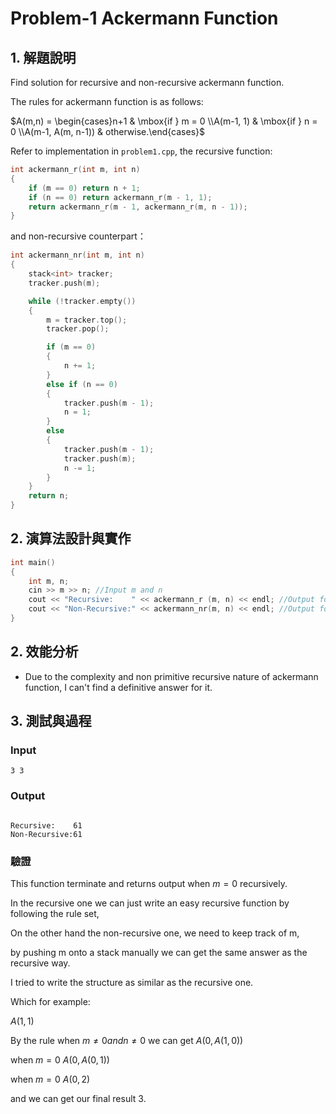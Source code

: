 # Problem-1 Ackermann Function

## 1. 解題說明

Find solution for recursive and non-recursive ackermann function.

The rules for ackermann function is as follows:

$`A(m,n) = \begin{cases}n+1 & \mbox{if } m = 0 \\A(m-1, 1) & \mbox{if } n = 0 \\A(m-1, A(m, n-1)) & otherwise.\end{cases}`$


Refer to implementation in `problem1.cpp`, the recursive function:

```cpp
int ackermann_r(int m, int n)
{
	if (m == 0) return n + 1;
	if (n == 0) return ackermann_r(m - 1, 1);
	return ackermann_r(m - 1, ackermann_r(m, n - 1));
}
```

and non-recursive counterpart：

```cpp
int ackermann_nr(int m, int n)
{
	stack<int> tracker;
	tracker.push(m);

	while (!tracker.empty())
	{
		m = tracker.top();
		tracker.pop();

		if (m == 0)
		{
			n += 1;
		}
		else if (n == 0)
		{
			tracker.push(m - 1);
			n = 1;
		}
		else
		{
			tracker.push(m - 1);
			tracker.push(m);
			n -= 1;
		}
	}
	return n;
}
```
## 2. 演算法設計與實作

```cpp
int main()
{
	int m, n;
	cin >> m >> n; //Input m and n	
	cout << "Recursive:    " << ackermann_r (m, n) << endl; //Output for recusive solution
	cout << "Non-Recursive:" << ackermann_nr(m, n) << endl; //Output for non-recusive solution
}
```

## 2. 效能分析

- Due to the complexity and non primitive recursive nature of ackermann function, I can't find a definitive answer for it.

## 3. 測試與過程

### Input

```plain
3 3

```

### Output

```plain

Recursive:    61
Non-Recursive:61

```

### 驗證

This function terminate and returns output when $`m=0`$ recursively.

In the recursive one we can just write an easy recursive function by following the rule set,

On the other hand the non-recursive one, we need to keep track of m,

by pushing m onto a stack manually we can get the same answer as the recursive way.

I tried to write the structure as similar as the recursive one.

Which for example: 

$`A(1,1)`$

By the rule when $`m \not= 0  {and}  n \not= 0`$ we can get $`A(0,A(1,0))`$

when $`m=0`$ $`A(0,A(0,1))`$

when $`m=0`$ $`A(0,2)`$

and we can get our final result $`3`$.

